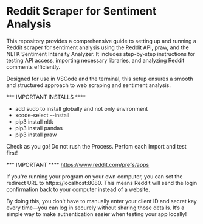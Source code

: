 # Reddit Scraper for Sentiment Analysis

This repository provides a comprehensive guide to setting up and running a Reddit scraper for sentiment analysis using the Reddit API, praw, and the NLTK Sentiment Intensity Analyzer. It includes step-by-step instructions for testing API access, importing necessary libraries, and analyzing Reddit comments efficiently.

Designed for use in VSCode and the terminal, this setup ensures a smooth and structured approach to web scraping and sentiment analysis.

*** IMPORTANT INSTALLS ****
- add sudo to install globally and not only environment
- xcode-select --install
- pip3 install nltk
- pip3 install pandas
- pip3 install praw
  
Check as you go! Do not rush the Process. Perfom each import and test first!

*** IMPORTANT ****
https://www.reddit.com/prefs/apps

If you're running your program on your own computer, you can set the redirect URL to https://localhost:8080. This means Reddit will send the login confirmation back to your computer instead of a website.

By doing this, you don’t have to manually enter your client ID and secret key every time—you can log in securely without sharing those details. It’s a simple way to make authentication easier when testing your app locally! 
